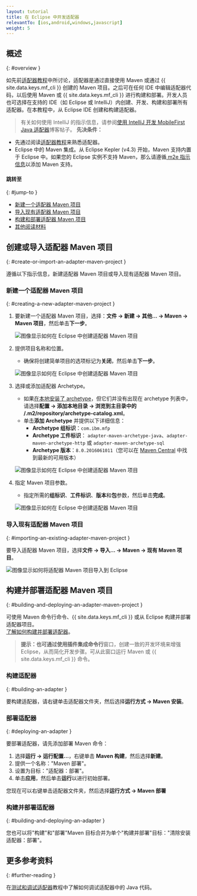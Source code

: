 ```yaml
---
layout: tutorial
title: 在 Eclipse 中开发适配器
relevantTo: [ios,android,windows,javascript]
weight: 5
---
```

<!-- NLS_CHARSET=UTF-8 -->
## 概述
{: #overview }

如先前[适配器教程](../)中所讨论，适配器是通过直接使用 Maven 或通过 {{ site.data.keys.mf_cli }} 创建的 Maven 项目。之后可在任何 IDE 中编辑适配器代码，以后使用 Maven 或 {{ site.data.keys.mf_cli }} 进行构建和部署。开发人员也可选择在支持的 IDE（如 Eclipse 或 IntelliJ）内创建、开发、构建和部署所有适配器。在本教程中，从 Eclipse IDE 创建和构建适配器。

> 有关如何使用 IntelliJ 的指示信息，请参阅[使用 IntelliJ 开发 MobileFirst Java 适配器]({{site.baseurl}}/blog/2016/03/31/using-intellij-to-develop-adapters)博客帖子。
**先决条件：**

* 先通过阅读[适配器教程](../)来熟悉适配器。
* Eclipse 中的 Maven 集成。从 Eclipse Kepler (v4.3) 开始，Maven 支持内置于 Eclipse 中。如果您的 Eclipse 实例不支持 Maven，那么请遵循[ m2e 指示信息](http://www.eclipse.org/m2e/)以添加 Maven 支持。

#### 跳转至
{: #jump-to }

* [新建一个适配器 Maven 项目](#creating-a-new-adapter-maven-project)
* [导入现有适配器 Maven 项目](#importing-an-existing-adapter-maven-project)
* [构建和部署适配器 Maven 项目](#building-and-deploying-an-adapter-maven-project)
* [其他阅读材料](#further-reading)

## 创建或导入适配器 Maven 项目
{: #create-or-import-an-adapter-maven-project }

遵循以下指示信息，新建适配器 Maven 项目或导入现有适配器 Maven 项目。

### 新建一个适配器 Maven 项目
{: #creating-a-new-adapter-maven-project }

1. 要新建一个适配器 Maven 项目，选择：**文件 → 新建 → 其他... → Maven → Maven 项目**，然后单击**下一步**。

    ![图像显示如何在 Eclipse 中创建适配器 Maven 项目](new-maven-project.png)

2. 提供项目名称和位置。  
    - 确保将创建简单项目的选项标记为**关闭**，然后单击**下一步**。

    ![图像显示如何在 Eclipse 中创建适配器 Maven 项目](select-project-name-and-location.png)

3. 选择或添加适配器 Archetype。
    - 如果[在本地安装了 archetype](../creating-adapters/#install-maven)，但它们并没有出现在 archetype 列表中，请选择**配置 → 添加本地目录 → 浏览到主目录中的 /.m2/repository/archetype-catalog.xml**。
    - 单击**添加 Archetype** 并提供以下详细信息：
        - **Archetype 组标识**：`com.ibm.mfp`
        - **Archetype 工件标识**： `adapter-maven-archetype-java`、`adapter-maven-archetype-http` 或 `adapter-maven-archetype-sql`
        - **Archetype 版本**：`8.0.2016061011`（您可以在 [Maven Central](http://search.maven.org/#search%7Cga%7C1%7Cibmmobilefirstplatformfoundation) 中找到最新的可用版本）

    ![图像显示如何在 Eclipse 中创建适配器 Maven 项目](create-an-archetype.png)

4. 指定 Maven 项目参数。  
    - 指定所需的**组标识**、**工件标识**、**版本**和**包**参数，然后单击**完成**。

    ![图像显示如何在 Eclipse 中创建适配器 Maven 项目](project-parameters.png)

### 导入现有适配器 Maven 项目
{: #importing-an-existing-adapter-maven-project }

要导入适配器 Maven 项目，选择**文件 → 导入... → Maven → 现有 Maven 项目**。

![图像显示如何将适配器 Maven 项目导入到 Eclipse](import-adapter-maven-project.png)

## 构建并部署适配器 Maven 项目
{: #building-and-deploying-an-adapter-maven-project }

可使用 Maven 命令行命令、{{ site.data.keys.mf_cli }} 或从 Eclipse 构建并部署适配器项目。  
[了解如何构建并部署适配器](../creating-adapters/#build-and-deploy-adapters)。

> <span class="glyphicon glyphicon-info-sign" aria-hidden="true"></span> **提示：**也可通过使用插件集成**命令行**窗口，创建一致的开发环境来增强 Eclipse，从而简化开发步骤。可从此窗口运行 Maven 或 {{ site.data.keys.mf_cli }} 命令。
### 构建适配器
{: #building-an-adapter }

要构建适配器，请右键单击适配器文件夹，然后选择**运行方式 → Maven 安装**。  

### 部署适配器
{: #deploying-an-adapter }

要部署适配器，请先添加部署 Maven 命令：

1. 选择**运行 → 运行配置...**，右键单击 **Maven 构建**，然后选择**新建**。
2. 提供一个名称："Maven 部署"。
2. 设置为目标："适配器：部署"。
3. 单击**应用**，然后单击**运行**以进行初始部署。

您现在可以右键单击适配器文件夹，然后选择**运行方式 → Maven 部署**

### 构建并部署适配器
{: #building-and-deploying-an-adapter }

您也可以将"构建"和"部署"Maven 目标合并为单个"构建并部署"目标："清除安装适配器：部署"。

## 更多参考资料
{: #further-reading }

在[测试和调试适配器](../testing-and-debugging-adapters)教程中了解如何调试适配器中的 Java 代码。
